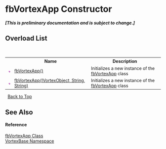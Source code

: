 # fbVortexApp Constructor 
 _**\[This is preliminary documentation and is subject to change.\]**_


## Overload List
&nbsp;<table><tr><th></th><th>Name</th><th>Description</th></tr><tr><td>![Public method](media/pubmethod.gif "Public method")</td><td><a href="M_VortexBase_fbVortexApp__ctor.md">fbVortexApp()</a></td><td>
Initializes a new instance of the <a href="T_VortexBase_fbVortexApp.md">fbVortexApp</a> class</td></tr><tr><td>![Public method](media/pubmethod.gif "Public method")</td><td><a href="M_VortexBase_fbVortexApp__ctor_1.md">fbVortexApp(IVortexObject, String, String)</a></td><td>
Initializes a new instance of the <a href="T_VortexBase_fbVortexApp.md">fbVortexApp</a> class</td></tr></table>&nbsp;
<a href="#fbvortexapp-constructor">Back to Top</a>

## See Also


#### Reference
<a href="T_VortexBase_fbVortexApp.md">fbVortexApp Class</a><br /><a href="N_VortexBase.md">VortexBase Namespace</a><br />